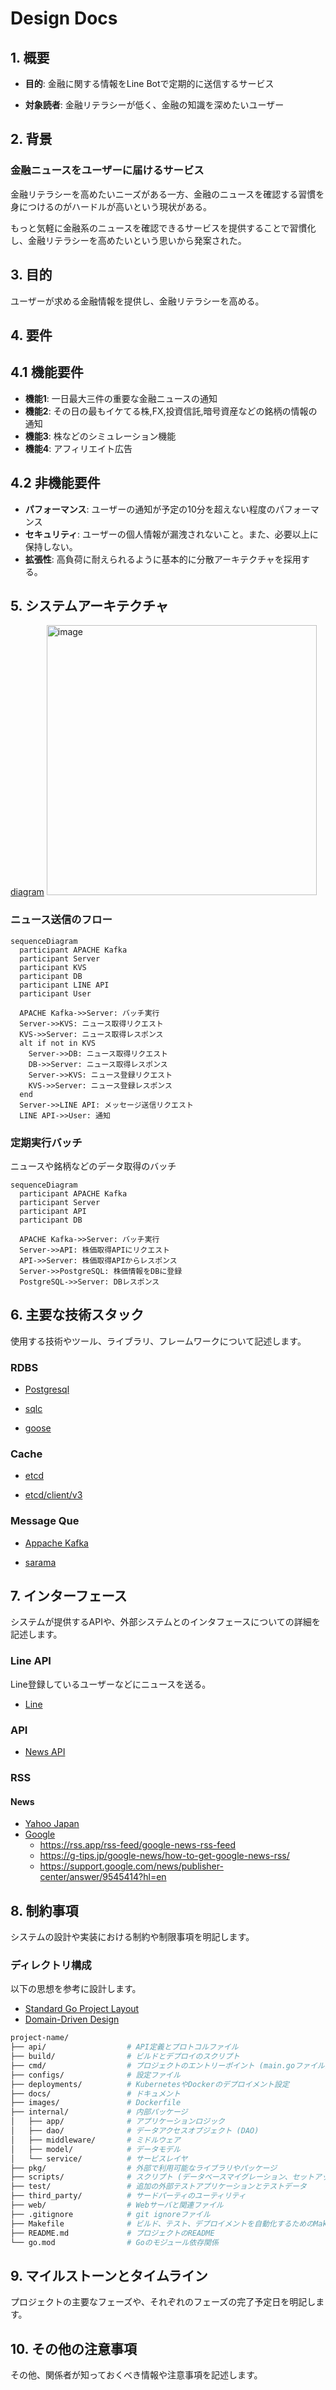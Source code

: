 # Design Docs

## 1. 概要

- **目的**: 金融に関する情報をLine Botで定期的に送信するサービス

- **対象読者**: 金融リテラシーが低く、金融の知識を深めたいユーザー

## 2. 背景

### 金融ニュースをユーザーに届けるサービス

金融リテラシーを高めたいニーズがある一方、金融のニュースを確認する習慣を身につけるのがハードルが高いという現状がある。

もっと気軽に金融系のニュースを確認できるサービスを提供することで習慣化し、金融リテラシーを高めたいという思いから発案された。

## 3. 目的

ユーザーが求める金融情報を提供し、金融リテラシーを高める。

## 4. 要件

## 4.1 機能要件

- **機能1**: 一日最大三件の重要な金融ニュースの通知
- **機能2**: その日の最もイケてる株,FX,投資信託,暗号資産などの銘柄の情報の通知
- **機能3**: 株などのシミュレーション機能
- **機能4**: アフィリエイト広告

## 4.2 非機能要件

- **パフォーマンス**: ユーザーの通知が予定の10分を超えない程度のパフォーマンス
- **セキュリティ**: ユーザーの個人情報が漏洩されないこと。また、必要以上に保持しない。
- **拡張性**: 高負荷に耐えられるように基本的に分散アーキテクチャを採用する。

## 5. システムアーキテクチャ

[diagram](https://app.diagrams.net/?src=about#G1u6J3T5kn-cB-85117u00gpe_KJAJez7F)
<img width="432" alt="image" src="https://github.com/yoshihiro-shu/financial-bot/assets/84740493/7b2edc84-c5fc-4b24-9c29-79df19d40b97">

### ニュース送信のフロー

```mermaid
sequenceDiagram
  participant APACHE Kafka
  participant Server
  participant KVS
  participant DB
  participant LINE API
  participant User

  APACHE Kafka->>Server: バッチ実行
  Server->>KVS: ニュース取得リクエスト
  KVS->>Server: ニュース取得レスポンス
  alt if not in KVS
    Server->>DB: ニュース取得リクエスト
    DB->>Server: ニュース取得レスポンス
    Server->>KVS: ニュース登録リクエスト
    KVS->>Server: ニュース登録レスポンス
  end
  Server->>LINE API: メッセージ送信リクエスト
  LINE API->>User: 通知
```

### 定期実行バッチ

ニュースや銘柄などのデータ取得のバッチ

<!-- <img width="451" alt="image" src="https://github.com/yoshihiro-shu/financial-bot/assets/84740493/081fefbe-8560-4fb1-a948-bb2218e9cc59"> -->

```mermaid
sequenceDiagram
  participant APACHE Kafka
  participant Server
  participant API
  participant DB

  APACHE Kafka->>Server: バッチ実行
  Server->>API: 株価取得APIにリクエスト
  API->>Server: 株価取得APIからレスポンス
  Server->>PostgreSQL: 株価情報をDBに登録
  PostgreSQL->>Server: DBレスポンス
```

## 6. 主要な技術スタック

使用する技術やツール、ライブラリ、フレームワークについて記述します。

### RDBS

- [Postgresql](https://www.postgresql.org/)

- [sqlc](https://docs.sqlc.dev/en/stable/tutorials/getting-started-postgresql.html)

- [goose](https://github.com/pressly/goose)

### Cache

- [etcd](https://etcd.io/)

- [etcd/client/v3](https://github.com/etcd-io/etcd/tree/main/client/v3)

### Message Que

- [Appache Kafka](https://kafka.apache.org/)

- [sarama](https://github.com/IBM/sarama)

## 7. インターフェース

システムが提供するAPIや、外部システムとのインタフェースについての詳細を記述します。

### Line API

Line登録しているユーザーなどにニュースを送る。

- [Line](https://developers.line.biz/ja/docs/messaging-api/building-bot/)

### API

- [News API](https://newsapi.org/)

### RSS

#### News

- [Yahoo Japan](https://news.yahoo.co.jp/rss)
- [Google](https://support.google.com/googlenews/?hl=ja&visit_id=638308175180189562-3062086800#topic=7688381)
  - https://rss.app/rss-feed/google-news-rss-feed
  - https://g-tips.jp/google-news/how-to-get-google-news-rss/
  - https://support.google.com/news/publisher-center/answer/9545414?hl=en

## 8. 制約事項

システムの設計や実装における制約や制限事項を明記します。

### ディレクトリ構成

以下の思想を参考に設計します。

- [Standard Go Project Layout](https://github.com/golang-standards/project-layout/blob/master/README_ja.md)
- [Domain-Driven Design](https://learn.microsoft.com/en-us/archive/msdn-magazine/2009/february/best-practice-an-introduction-to-domain-driven-design)

```zsh
project-name/
├── api/                  # API定義とプロトコルファイル
├── build/                # ビルドとデプロイのスクリプト
├── cmd/                  # プロジェクトのエントリーポイント (main.goファイル)
├── configs/              # 設定ファイル
├── deployments/          # KubernetesやDockerのデプロイメント設定
├── docs/                 # ドキュメント
├── images/               # Dockerfile
├── internal/             # 内部パッケージ
│   ├── app/              # アプリケーションロジック
│   ├── dao/              # データアクセスオブジェクト (DAO)
│   ├── middleware/       # ミドルウェア
│   ├── model/            # データモデル
│   └── service/          # サービスレイヤ
├── pkg/                  # 外部で利用可能なライブラリやパッケージ
├── scripts/              # スクリプト (データベースマイグレーション、セットアップスクリプトなど)
├── test/                 # 追加の外部テストアプリケーションとテストデータ
├── third_party/          # サードパーティのユーティリティ
├── web/                  # Webサーバと関連ファイル
├── .gitignore            # git ignoreファイル
├── Makefile              # ビルド、テスト、デプロイメントを自動化するためのMakefile
├── README.md             # プロジェクトのREADME
└── go.mod                # Goのモジュール依存関係
```

## 9. マイルストーンとタイムライン

プロジェクトの主要なフェーズや、それぞれのフェーズの完了予定日を明記します。

## 10. その他の注意事項

その他、関係者が知っておくべき情報や注意事項を記述します。

